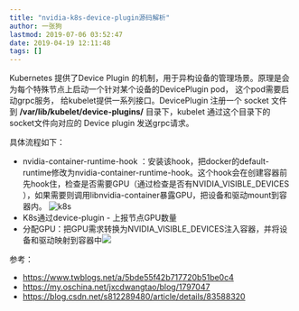 ```yaml
---
title: "nvidia-k8s-device-plugin源码解析"
author: 一张狗
lastmod: 2019-07-06 03:52:47
date: 2019-04-19 12:11:48
tags: []
---
```


Kubernetes 提供了Device Plugin 的机制，用于异构设备的管理场景。原理是会为每个特殊节点上启动一个针对某个设备的DevicePlugin pod， 这个pod需要启动grpc服务， 给kubelet提供一系列接口。DevicePlugin 注册一个 socket 文件到 **/var/lib/kubelet/device-plugins/** 目录下，kubelet 通过这个目录下的socket文件向对应的 Device plugin 发送grpc请求。

具体流程如下：
- nvidia-container-runtime-hook ：安装该hook，把docker的default-runtime修改为nvidia-container-runtime-hook。这个hook会在创建容器前先hook住，检查是否需要GPU（通过检查是否有NVIDIA_VISIBLE_DEVICES ），如果需要则调用libnvidia-container暴露GPU，把设备和驱动mount到容器内。 ![k8s](http://yizhanggou.top/imgs/2019/07/pasted-image-0-27-2.png)
- K8s通过device-plugin - 上报节点GPU数量
- 分配GPU：把GPU需求转换为NVIDIA_VISIBLE_DEVICES注入容器，并将设备和驱动映射到容器中![](http://yizhanggou.top/wp-content/uploads/2019/04/17233726_BX9Y-e1555654501454.jpg)


参考：
- https://www.twblogs.net/a/5bde55f42b717720b51be0c4
- https://my.oschina.net/jxcdwangtao/blog/1797047
- https://blog.csdn.net/s812289480/article/details/83588320


